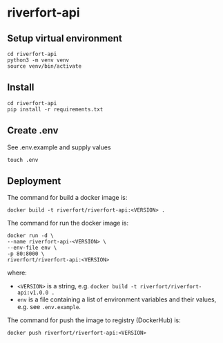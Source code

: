 # riverfort-api

## Setup virtual environment
```
cd riverfort-api
python3 -m venv venv
source venv/bin/activate
```

## Install
```
cd riverfort-api
pip install -r requirements.txt
```

## Create .env
See .env.example and supply values
```
touch .env
```

## Deployment
The command for build a docker image is: 
```
docker build -t riverfort/riverfort-api:<VERSION> .
```

The command for run the docker image is: 
```
docker run -d \
--name riverfort-api-<VERSION> \
--env-file env \
-p 80:8000 \
riverfort/riverfort-api:<VERSION>
```
where:
* `<VERSION>` is a string, e.g. `docker build -t riverfort/riverfort-api:v1.0.0 .`
* `env` is a file containing a list of environment variables and their values, e.g. see `.env.example`.

The command for push the image to registry (DockerHub) is:
```
docker push riverfort/riverfort-api:<VERSION>
```